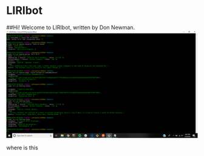 # LIRIbot
##Hi! Welcome to LIRIbot, written by Don Newman.
![screenshot](./working.png)


where is this